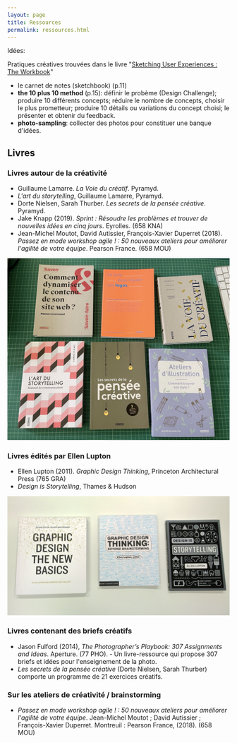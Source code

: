 ```yaml
---
layout: page
title: Ressources
permalink: ressources.html
---
```


Idées:

Pratiques créatives trouvées dans le livre
"[Sketching User Experiences : The Workbook](http://sketchbook.cpsc.ucalgary.ca/)"

- le carnet de notes (sketchbook) (p.11)
- **the 10 plus 10 method** (p.15): définir le probème (Design Challenge); produire 10 différents concepts; réduire le nombre de concepts, choisir le plus prometteur; produire 10 détails ou variations du concept choisi; le présenter et obtenir du feedback.
- **photo-sampling**: collecter des photos pour constituer une banque d'idées.

## Livres

### Livres autour de la créativité

- Guillaume Lamarre. *La Voie du créatif*. Pyramyd.
- *L'art du storytelling*, Guillaume Lamarre, Pyramyd.
- Dorte Nielsen, Sarah Thurber. *Les secrets de la pensée créative*. Pyramyd.
- Jake Knapp (2019). *Sprint : Résoudre les problèmes et trouver de nouvelles idées en cinq jours*. Eyrolles. (658 KNA)
- Jean-Michel Moutot, David Autissier, François-Xavier Duperret (2018). *Passez en mode workshop agile ! : 50 nouveaux ateliers pour améliorer l'agilité de votre équipe*. Pearson France. (658 MOU)

![](images/livres-creativite.jpg)

### Livres édités par Ellen Lupton

- Ellen Lupton (2011). *Graphic Design Thinking*, Princeton Architectural Press (765 GRA)
- *Design is Storytelling*, Thames & Hudson

![](images/ellen-lupton-books.jpg)

### Livres contenant des briefs créatifs

- Jason Fulford (2014), *The Photographer’s Playbook: 307 Assignments and Ideas*. Aperture. (77 PHO). - Un livre-ressource qui propose 307 briefs et idées pour l'enseignement de la photo.
- *Les secrets de la pensée créative* (Dorte Nielsen, Sarah Thurber) comporte un programme de 21 exercices créatifs.

### Sur les ateliers de créativité / brainstorming

- *Passez en mode workshop agile ! : 50 nouveaux ateliers pour améliorer l'agilité de votre équipe*. Jean-Michel Moutot ; David Autissier ; François-Xavier Duperret. Montreuil : Pearson France, (2018). (658 MOU)